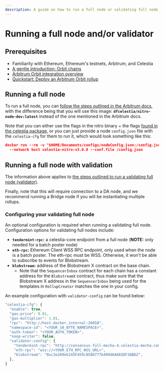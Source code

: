 ```yaml
---
description: A guide on how to run a full node or validating full node on your Orbit rollup.
---
```


# Running a full node and/or validator

## Prerequisites

- Familiarity with Ethereum, Ethereum's testnets, Arbitrum, and Celestia
- [A gentle introduction: Orbit chains](https://docs.arbitrum.io/launch-orbit-chain/orbit-gentle-introduction)
- [Arbitrum Orbit integration overview](./arbitrum-integration.md)
- [Quickstart: Deploy an Arbitrum Orbit rollup](./arbitrum-deploy.md)

## Running a full node

To run a full node, you can
[follow the steps outlined in the Arbitrum docs](https://docs.arbitrum.io/node-running/how-tos/running-an-orbit-node),
with the difference being that you will use this image:
**`dfcelestia/nitro-node-dev:latest`** instead of the one mentioned
in the Arbitrum docs.

Note that you can either use the flags in the nitro binary + the flags
[found in the celestia package](https://github.com/celestiaorg/nitro/blob/fbf5bba3ed76ed30f3c1f5d545d17f1d741940bf/das/celestia/celestia.go#L31-L46),
or you can just provide a node `config.json` file with the `celestia-cfg`
for them to run it, which would look something like this:

```json
docker run --rm -v "$HOME/Documents/configs/nodeConfig.json:/config.json:ro" \
  --network host celestia-nitro:v3.0.0 --conf.file /config.json
```

## Running a full node with validation

The information above applies to
[the steps outlined to run a validating full node (validator)](https://docs.arbitrum.io/node-running/how-tos/running-a-validator).

Finally, note that this will require connection to a DA node,
and we recommend running a Bridge node if you will be instantiating
multiple rollups.

### Configuring your validating full node

An optional configuration is required when running a validating full node.
Configuration options for validating full nodes include:

- **`tendermint-rpc`:** a celestia-core endpoint from a full node
(**NOTE:** only needed for a batch poster node)
- **`eth-rpc`:** Ethereum Client WSS RPC endpoint, only used when the node is a batch
poster. The eth-rpc must be WSS. Otherwise, it won't be able to subscribe to events
for Blobstream.
- **`blobstream`:** address of the Blobstream X contract on the base chain.
  - Note that the `SequencerInbox` contract for each chain has a constant
  address for the `BlobstreamX` contract, thus make sure that the Blobstream X
  address in the `SequencerInbox` being used for the templates in
  `RollupCreator` matches the one in your config.

An example configuration with `validator-config` can be found below:

```ts
"celestia-cfg": {
  "enable": true,
  "gas-price": 0.01,
  "gas-multiplier": 1.01,
  "rpc": "http://host.docker.internal:26658",
  "namespace-id": "<YOUR_10_BYTE_NAMESPACE>",
  "auth-token": "<YOUR_AUTH_TOKEN>",
  "noop-writer": false,
  "validator-config": {
    "tendermint-rpc": "http://consensus-full-mocha-4.celestia-mocha.com:26657",
    "eth-rpc": "wss://<YOUR_ETH_RPC_WSS_URL>",
    "blobstream": "0xc3e209eb245Fd59c8586777b499d6A665DF3ABD2",
  },
}
```
